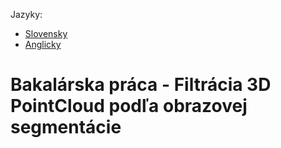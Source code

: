 Jazyky:
- [Slovensky](README_sk.md)
- [Anglicky](README.md)

# Bakalárska práca - Filtrácia 3D PointCloud podľa obrazovej segmentácie

